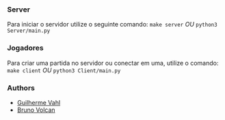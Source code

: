 ### Server
Para iniciar o servidor utilize o seguinte comando: `make server` *OU* `python3 Server/main.py`

### Jogadores
Para criar uma partida no servidor ou conectar em uma, utilize o comando: `make client` *OU* `python3 Client/main.py`

### Authors

- [Guilherme Vahl](https://github.com/guivahl)
- [Bruno Volcan](https://github.com/bvolcan)
